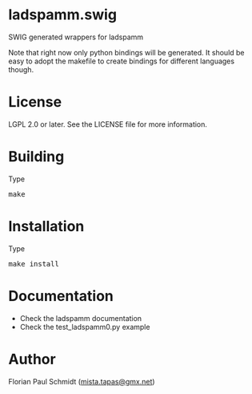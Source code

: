 # ladspamm.swig

SWIG generated wrappers for ladspamm

Note that right now only python bindings will be generated. It should be easy to adopt the makefile to create bindings for different languages though.

# License

LGPL 2.0 or later. See the LICENSE file for more information.

# Building

Type 

<pre>
make
</pre>

# Installation

Type 

<pre>
make install
</pre>

# Documentation

* Check the ladspamm documentation
* Check the test_ladspamm0.py example

# Author

Florian Paul Schmidt (mista.tapas@gmx.net)

